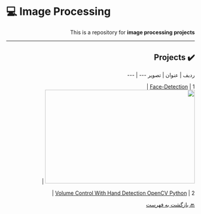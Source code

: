 # :computer: Image Processing

<div dir="rtl">

This is a repository for **image processing projects**

***


## :heavy_check_mark: Projects

ردیف | عنوان | تصویر 
 --- | --- 
 
 
 
 
 
 
 
1 | [Face-Detection](https://b2n.ir/facedetection) | <img align="up" src="https://digiato.com/wp-content/uploads/2019/07/facial-recognition-1.gif" height="250" width="400"> |
 
 
 
 
 
 
 
 
 
 
 
 
 
2 | [Volume Control With Hand Detection OpenCV Python](https://b2n.ir/Handdetecction) |

 
 [:back: بازگشت به فهرست](#mag_right-فهرست-جدول)
